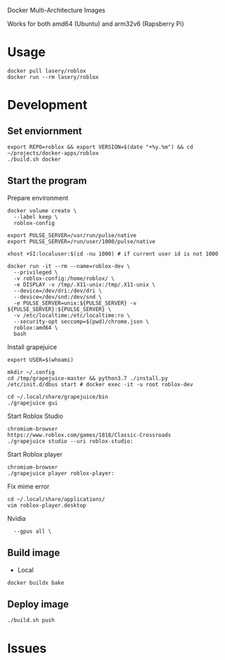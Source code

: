 Docker Multi-Architecture Images

Works for both amd64 (Ubuntu) and arm32v6 (Rapsberry Pi)

# Usage
```
docker pull lasery/roblox
docker run --rm lasery/roblox
```

# Development

## Set enviornment
```
export REPO=roblox && export VERSION=$(date "+%y.%m") && cd ~/projects/docker-apps/roblox
./build.sh docker
```

## Start the program
Prepare environment
```
docker volume create \
  --label keep \
  roblox-config

export PULSE_SERVER=/var/run/pulse/native
export PULSE_SERVER=/run/user/1000/pulse/native

xhost +SI:localuser:$(id -nu 1000) # if current user id is not 1000
```

```
docker run -it --rm --name=roblox-dev \
  --privileged \
  -v roblox-config:/home/roblox/ \
  -e DISPLAY -v /tmp/.X11-unix:/tmp/.X11-unix \
  --device=/dev/dri:/dev/dri \
  --device=/dev/snd:/dev/snd \
  -e PULSE_SERVER=unix:${PULSE_SERVER} -v ${PULSE_SERVER}:${PULSE_SERVER} \
  -v /etc/localtime:/etc/localtime:ro \
  --security-opt seccomp=$(pwd)/chrome.json \
  roblox:amd64 \
  bash
```

Install grapejuice
```
export USER=$(whoami)

mkdir ~/.config
cd /tmp/grapejuice-master && python3.7 ./install.py
/etc/init.d/dbus start # docker exec -it -u root roblox-dev
```

```
cd ~/.local/share/grapejuice/bin
./grapejuice gui
```

Start Roblox Studio
```
chromium-browser
https://www.roblox.com/games/1818/Classic-Crossroads
./grapejuice studio --uri roblox-studio:
```

Start Roblox player
```
chromium-browser
./grapejuice player roblox-player:
```

Fix mime error
```
cd ~/.local/share/applications/
vim roblox-player.desktop
```

Nvidia
```
  --gpus all \
```

## Build image
- Local
```
docker buildx bake
```

## Deploy image
```
./build.sh push
```

# Issues

